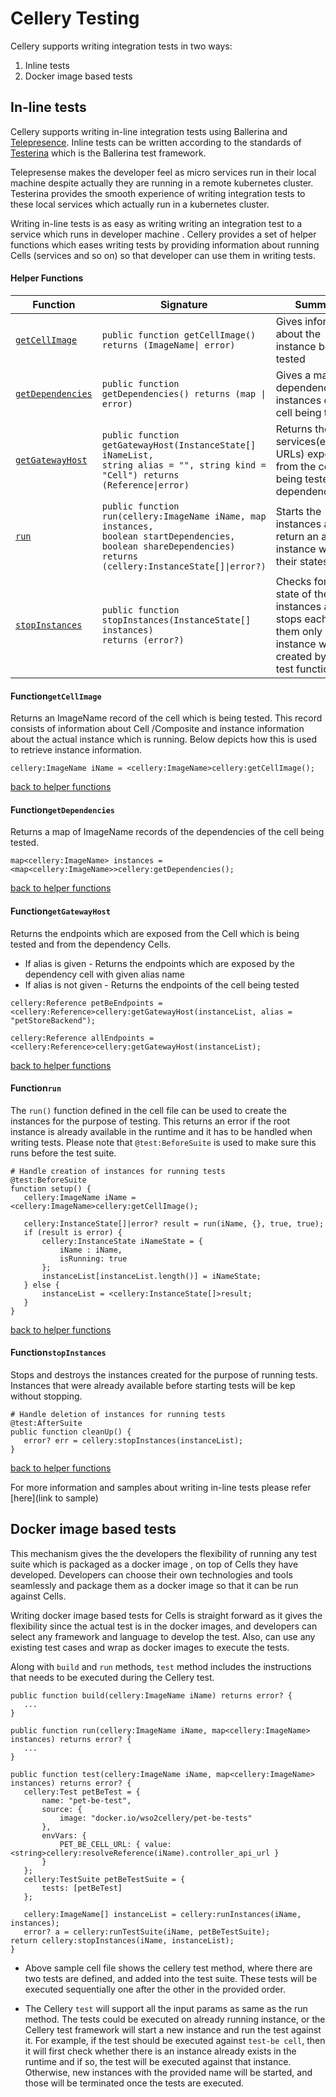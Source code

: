 # Cellery Testing

Cellery supports writing integration tests in two ways:
 1) Inline tests 
 2) Docker image based tests
 
## In-line tests
 
 Cellery supports writing in-line integration tests using Ballerina and [Telepresence](https://www.telepresence.io/).
 Inline tests can be written according to the standards of [Testerina](https://v1-0.ballerina.io/learn/how-to-test-ballerina-code/) which is the Ballerina test framework. 
 
 Telepresense makes the developer feel as micro services run in their local machine despite actually they are
  running in a remote kubernetes cluster. Testerina provides the smooth experience of
   writing integration tests to these local services which actually run in a kubernetes cluster.  
 
Writing in-line tests is as easy as writing writing an integration test to a service which runs in developer machine
. Cellery provides a set of helper functions which eases writing tests by providing
 information about running Cells (services and so on) so that developer can use them in writing tests.
 
 #### Helper Functions

| Function        | Signature                                                                                                                                                    | Summary                                                                                                            |
|-----------------|--------------------------------------------------------------------------------------------------------------------------------------------------------------|--------------------------------------------------------------------------------------------------------------------|
| [```getCellImage```](#functiongetcellimage)   | <code>public function getCellImage() returns (ImageName&#124; error) </code>                                                                                               | Gives information about the instance being tested                                                                  |
| [```getDependencies```](#functiongetdependencies) | <code>public function getDependencies() returns (map &#124; error)</code>                                                                                                    | Gives a map of dependency instances of the cell being tested                                                       |
| [```getGatewayHost```](#functiongetgatewayhost)  | <code>public function getGatewayHost(InstanceState[] iNameList,  string alias = "", string kind = "Cell")  returns (Reference&#124;error)</code>                               | Returns the services(endpoint URLs) exposed from the cell being tested and dependency cells                        |
| [```run```](#functionrun)           | <code>public function run(cellery:ImageName iName, map instances,  boolean startDependencies, boolean shareDependencies)  returns (cellery:InstanceState[]&#124;error?)</code> | Starts the instances and return an array of instance with their states                                             |
| [```stopInstances```](#functionstopinstances)   | <code>public function stopInstances(InstanceState[] instances) returns (error?)</code>                                                                                  | Checks for the state of the instances and stops each of them only if the instance was created by the test function |


 #### Function```getCellImage```
 
 Returns an ImageName record of the cell which is being tested. This record consists of information about Cell
 /Composite and instance information about the actual instance which is running. Below depicts how this is used to
  retrieve instance information.
  
  ```ballerina
cellery:ImageName iName = <cellery:ImageName>cellery:getCellImage();
```

[back to helper functions](#helper-functions)

#### Function```getDependencies```
  
Returns a map of ImageName records of the dependencies of the cell being tested.
  
  ```ballerina
map<cellery:ImageName> instances = <map<cellery:ImageName>>cellery:getDependencies();
```
[back to helper functions](#helper-functions)
#### Function```getGatewayHost```

Returns the endpoints which are exposed from the Cell which is being tested and from the dependency Cells.

* If alias is given - Returns the endpoints which are exposed by the dependency cell with given alias name
* If alias is not given - Returns the endpoints of the cell being tested 

```ballerina
cellery:Reference petBeEndpoints = <cellery:Reference>cellery:getGatewayHost(instanceList, alias = "petStoreBackend");

cellery:Reference allEndpoints = <cellery:Reference>cellery:getGatewayHost(instanceList);
```
[back to helper functions](#helper-functions)

#### Function```run```

The `run()` function defined in the cell file can be used to
 create the instances for the purpose of testing. This returns an error if the root instance is already
  available in the runtime and it has to be handled when writing tests. Please note that ```@test:BeforeSuite``` is
   used to make sure this runs before the test suite. 

```ballerina
# Handle creation of instances for running tests
@test:BeforeSuite
function setup() {
   cellery:ImageName iName = <cellery:ImageName>cellery:getCellImage();
 
   cellery:InstanceState[]|error? result = run(iName, {}, true, true);
   if (result is error) {
       cellery:InstanceState iNameState = {
           iName : iName,
           isRunning: true
       };
       instanceList[instanceList.length()] = iNameState;
   } else {
       instanceList = <cellery:InstanceState[]>result;
   }
}

```
[back to helper functions](#helper-functions)

#### Function```stopInstances```

Stops and destroys the instances created for the purpose of running tests. Instances that were already available before
 starting
 tests will be kep without stopping.

```ballerina
# Handle deletion of instances for running tests
@test:AfterSuite
public function cleanUp() {
   error? err = cellery:stopInstances(instanceList);
}

```
[back to helper functions](#helper-functions)

For more information and samples about writing in-line tests please refer [here](link to sample)

 ## Docker image based tests

 
This mechanism gives the the developers the flexibility of running any test suite which is packaged as a docker image
, on top of Cells they have developed. Developers can choose their own technologies and tools seamlessly and package
 them as a docker image so that it can be run against Cells. 
 
 Writing docker image based tests for Cells is straight forward as it gives the flexibility since the actual test
  is in the docker images, and developers can select any framework and language to develop the test. Also, can use
   any existing test cases and wrap as docker images to execute the tests.
   
Along with ```build``` and ```run``` methods, ```test``` method includes the instructions that needs to be executed during the Cellery
 test.
 
 ```ballerina
public function build(cellery:ImageName iName) returns error? {
    ...
}

public function run(cellery:ImageName iName, map<cellery:ImageName> instances) returns error? {
    ...
}

public function test(cellery:ImageName iName, map<cellery:ImageName> instances) returns error? {
    cellery:Test petBeTest = {
        name: "pet-be-test",
        source: {
            image: "docker.io/wso2cellery/pet-be-tests"
        },
        envVars: {
            PET_BE_CELL_URL: { value: <string>cellery:resolveReference(iName).controller_api_url }
        }
    };
    cellery:TestSuite petBeTestSuite = {
        tests: [petBeTest]
    };

    cellery:ImageName[] instanceList = cellery:runInstances(iName, instances);
    error? a = cellery:runTestSuite(iName, petBeTestSuite);
return cellery:stopInstances(iName, instanceList);
} 
```

* Above sample cell file shows the cellery test method, where there are two tests are defined, and added into the test suite. These tests will be executed sequentially one after the other in the provided order.

* The Cellery ```test``` will support all the input params as same as the run method. The tests could be executed on
 already running instance, or the Cellery test framework will start a new instance and run the test against it. For
  example, if the test should be executed against ```test-be cell```, then it will first check whether there is an instance already exists in the runtime and if so, the test will be executed against that instance. Otherwise, new instances with the provided name will be started, and those will be terminated once the tests are executed.